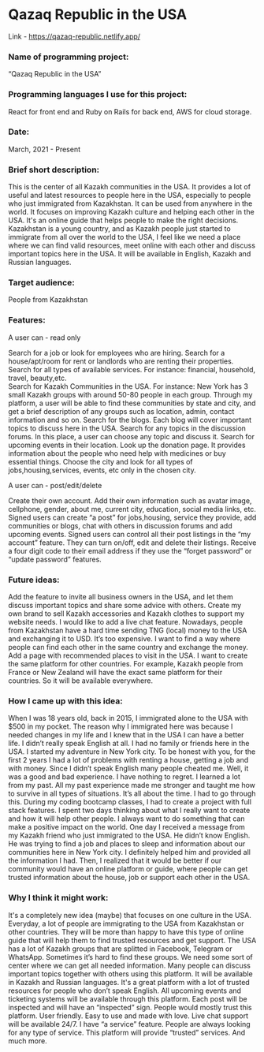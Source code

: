 # Qazaq Republic in the USA<!-- omit in toc -->
Link - https://qazaq-republic.netlify.app/

### Name of programming project:
“Qazaq Republic in the USA”

### Programming languages I use for this project:   
 React for front end and Ruby on Rails for back end, AWS for cloud storage.

### Date:
March, 2021 - Present 

### Brief short description: 
This is the center of all Kazakh communities in the USA. It provides a lot of useful and latest resources to people here in the USA, especially to people who just immigrated from Kazakhstan. It can be used from anywhere in the world. It focuses on improving Kazakh culture and helping each other in the USA. It's an online guide that helps people to make the right decisions. Kazakhstan is a young country, and as Kazakh people just started to immigrate from all over the world to the USA, I feel like we need a place where we can find valid resources, meet online with each other and discuss important topics here in the USA. It will be available in English, Kazakh and Russian languages.   

### Target audience: 
People from Kazakhstan  

### Features: 

A user can - read only 

Search for a job or look for employees who are hiring.
Search for a house/apt/room for rent or landlords who are renting their properties.
Search for all types of available services. For instance: financial, household, travel, beauty,etc.  
Search for Kazakh Communities in the USA. For instance: New York has 3 small Kazakh groups with around 50-80 people in each group. Through my platform, a user will be able to find these communities by state and city, and get a brief description of any groups such as location, admin, contact information and so on. 
Search for the blogs. Each blog will cover important topics to discuss here in the USA. 
Search for any topics in the discussion forums. In this place, a user can choose any topic and discuss it. 
Search for upcoming events in their location. 
Look up the donation page. It provides information about the people who need help with medicines or buy essential things. 
Choose the city and look for all types of jobs,housing,services, events, etc only in the chosen city. 

A user can - post/edit/delete 

Create their own account. 
Add their own information such as avatar image, cellphone, gender, about me, current city, education, social media links, etc. 
Signed users can create “a post” for jobs,housing, service they provide, add communities or blogs, chat with others in discussion forums and add upcoming events. 
Signed users can control all their post listings in the “my account” feature. They can turn on/off, edit and delete their listings. 
Receive a four digit code to their email address if they use the “forget password” or “update password” features.  






### Future ideas: 

Add the feature to invite all business owners in the USA, and let them discuss important topics and share some advice with others. 
Create my own brand to sell Kazakh accessories and Kazakh clothes to support my website needs. 
I would like to add a live chat feature. 
Nowadays, people from Kazakhstan have a hard time sending TNG (local) money to the USA and exchanging it to USD. It’s too expensive. I want to find a way where people can find each other in the same country and exchange the money.  
Add a page with recommended places to visit in the USA. 
I want to create the same platform for other countries. For example, Kazakh people from France or New Zealand will have the exact same platform for their countries. So it will be available everywhere. 


### How I came up with this idea:  

When I was 18 years old, back in 2015, I immigrated alone to the USA with $500 in my pocket. The reason why I immigrated here was because I needed changes in my life and I knew that in the USA I can have a better life. I didn’t really speak English at all. I had no family or friends here in the USA. I started my adventure in New York city. To be honest with you, for the first 2 years I had a lot of problems with renting a house, getting a job and with money. Since I didn’t speak English many people cheated me. Well, it was a good and bad experience. I have nothing to regret. I learned a lot from my past. All my past experience made me stronger and taught me how to survive in all types of situations. It’s all about the time. I had to go through this. 
During my coding bootcamp classes, I had to create a project with full stack features. I spent two days thinking about what I really want to create and how it will help other people. I always want to do something that can make a positive impact on the world. One day I received a message from my Kazakh friend who just immigrated to the USA. He didn’t know English. He was trying to find a job and places to sleep and  information about our communities here in New York city. I definitely helped him and provided all the information I had. Then, I realized that it would be better if our community would have an online platform or guide, where people can get trusted information about the house, job or support each other in the USA.




### Why I think it might work:

It's a completely new idea (maybe) that focuses on one culture in the USA.
Everyday, a lot of people are immigrating to the USA from Kazakhstan or other countries. They will be more than happy to have this type of online guide that will help them to find trusted resources and get support. 
The USA has a lot of Kazakh groups that are splitted in Facebook, Telegram or WhatsApp. Sometimes it’s hard to find these groups. We need some sort of center where we can get all needed information. 
Many people can discuss important topics together with others using this platform. 
It will be available in Kazakh and Russian languages. It's a great platform with a lot of trusted resources for people who don’t speak English. 
All upcoming events and ticketing systems will be available through this platform. 
Each post will be inspected and will have an “inspected” sign. People would mostly trust this platform. 
User friendly. Easy to use and made with love. 
Live chat support will be available 24/7. 
I have “a service” feature. People are always looking for any type of service. This platform will provide “trusted” services. 
And much more.



